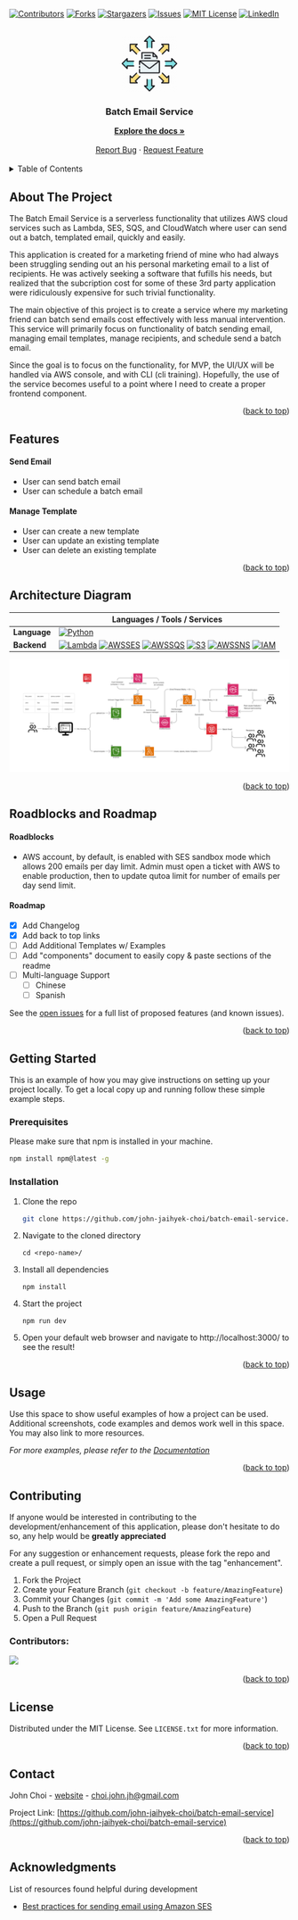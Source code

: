 <a id="readme-top"></a>

[![Contributors][contributors-shield]][contributors-url]
[![Forks][forks-shield]][forks-url]
[![Stargazers][stars-shield]][stars-url]
[![Issues][issues-shield]][issues-url]
[![MIT License][license-shield]][license-url]
[![LinkedIn][linkedin-shield]][linkedin-url]

<!-- PROJECT LOGO -->
<br />
<div align="center">
  <img src="images/logo.png" alt="Logo" height="100">

  <div align="center">
    <h3>Batch Email Service</h3>
    <a href="https://github.com/john-jaihyek-choi/batch-email-service"><strong>Explore the docs »</strong></a>
    <br />
    <br />
    <!-- <a href="https://johnjhc.com" target="_blank">Live Demo</a>
    · -->
    <a href="https://github.com/john-jaihyek-choi/batch-email-service/issues/new?labels=bug&template=bug-report---.md">Report Bug</a>
    ·
    <a href="https://github.com/john-jaihyek-choi/batch-email-service/issues/new?labels=enhancement&template=feature-request---.md">Request Feature</a>
  </div>
</div>

<!-- UPDATE -->

<!-- ## Update

Body section for Update -->

<br />

<!-- TABLE OF CONTENTS -->
<details>
  <summary>Table of Contents</summary>
  <ol>
    <li>
      <a href="#preview">Preview</a>
    </li>
    <li>
      <a href="#about-the-project">About The Project</a>
    </li>
    <li>
      <a href="#features">Features</a>
    </li>
    <li>
      <a href="#architecture-diagram">Architecture Diagram</a>
    </li>
      <li><a href="#roadmap">Roadmap</a></li>
    <li>
      <a href="#getting-started">Getting Started</a>
      <ul>
        <li><a href="#prerequisites">Prerequisites</a></li>
        <li><a href="#installation">Installation</a></li>
      </ul>
    </li>
    <!-- <li><a href="#usage">Usage</a></li> -->
    <li><a href="#contributing">Contributing</a></li>
    <li><a href="#license">License</a></li>
    <li><a href="#contact">Contact</a></li>
    <!-- <li><a href="#acknowledgments">Acknowledgments</a></li> -->
  </ol>
</details>

<!-- PREVIEW -->

<!-- ## Preview

<p align="center">
  <img src="./images/preview.png" alt="Description">
</p>

<p align="right">(<a href="#readme-top">back to top</a>)</p> -->

<!-- ABOUT THE PROJECT -->

## About The Project

The Batch Email Service is a serverless functionality that utilizes AWS cloud services such as Lambda, SES, SQS, and CloudWatch where user can send out a batch, templated email, quickly and easily.

This application is created for a marketing friend of mine who had always been struggling sending out an his personal marketing email to a list of recipients. He was actively seeking a software that fufills his needs, but realized that the subcription cost for some of these 3rd party application were ridiculously expensive for such trivial functionality.

The main objective of this project is to create a service where my marketing friend can batch send emails cost effectively with less manual intervention. This service will primarily focus on functionality of batch sending email, managing email templates, manage recipients, and schedule send a batch email.

Since the goal is to focus on the functionality, for MVP, the UI/UX will be handled via AWS console, and with CLI (cli training). Hopefully, the use of the service becomes useful to a point where I need to create a proper frontend component.

<p align="right">(<a href="#readme-top">back to top</a>)</p>

<!-- FEATURES -->

## Features

#### Send Email

- User can send batch email
- User can schedule a batch email

#### Manage Template

- User can create a new template
- User can update an existing template
- User can delete an existing template

<p align="right">(<a href="#readme-top">back to top</a>)</p>

<!-- ARCHITECTURE DIAGRAM -->

## Architecture Diagram

|              | Languages / Tools / Services                                                                                                                                                     |
| ------------ | -------------------------------------------------------------------------------------------------------------------------------------------------------------------------------- |
| **Language** | [![Python][Python]][Python-url]                                                                                                                                                  |
| **Backend**  | [![Lambda][AWSLambda]][AWSLambda-url] [![AWSSES][AWSSES]][AWSSES-url] [![AWSSQS][AWSSQS]][AWSSQS-url] [![S3][S3]][S3-url] [![AWSSNS][AWSSNS]][AWSSNS-url] [![IAM][IAM]][IAM-url] |

<p align="center">
  <img src="images/architecture-diagram.png" alt="Description">
</p>

<p align="right">(<a href="#readme-top">back to top</a>)</p>

<!-- ROADMAP -->

## Roadblocks and Roadmap

#### Roadblocks

- AWS account, by default, is enabled with SES sandbox mode which allows 200 emails per day limit. Admin must open a ticket with AWS to enable production, then to update qutoa limit for number of emails per day send limit.

#### Roadmap

- [x] Add Changelog
- [x] Add back to top links
- [ ] Add Additional Templates w/ Examples
- [ ] Add "components" document to easily copy & paste sections of the readme
- [ ] Multi-language Support
  - [ ] Chinese
  - [ ] Spanish

See the [open issues](https://github.com/othneildrew/Best-README-Template/issues) for a full list of proposed features (and known issues).

<p align="right">(<a href="#readme-top">back to top</a>)</p>

<!-- GETTING STARTED -->

## Getting Started

This is an example of how you may give instructions on setting up your project locally.
To get a local copy up and running follow these simple example steps.

### Prerequisites

Please make sure that npm is installed in your machine.

```sh
npm install npm@latest -g
```

### Installation

1. Clone the repo
   ```sh
   git clone https://github.com/john-jaihyek-choi/batch-email-service.git
   ```
2. Navigate to the cloned directory

   ```shell
   cd <repo-name>/
   ```

3. Install all dependencies

   ```shell
   npm install
   ```

4. Start the project

   ```shell
   npm run dev
   ```

5. Open your default web browser and navigate to http://localhost:3000/ to see the result!

<p align="right">(<a href="#readme-top">back to top</a>)</p>

<!-- USAGE EXAMPLES -->

## Usage

Use this space to show useful examples of how a project can be used. Additional screenshots, code examples and demos work well in this space. You may also link to more resources.

_For more examples, please refer to the [Documentation](https://example.com)_

<p align="right">(<a href="#readme-top">back to top</a>)</p>

<!-- CONTRIBUTING -->

## Contributing

If anyone would be interested in contributing to the development/enhancement of this application, please don't hesitate to do so, any help would be **greatly appreciated**

For any suggestion or enhancement requests, please fork the repo and create a pull request, or simply open an issue with the tag "enhancement".

1. Fork the Project
2. Create your Feature Branch (`git checkout -b feature/AmazingFeature`)
3. Commit your Changes (`git commit -m 'Add some AmazingFeature'`)
4. Push to the Branch (`git push origin feature/AmazingFeature`)
5. Open a Pull Request

### Contributors:

<a href="https://github.com/john-jaihyek-choi/batch-email-service/graphs/contributors">
  <img src="https://contrib.rocks/image?repo=john-jaihyek-choi/batch-email-service" />
</a>

<p align="right">(<a href="#readme-top">back to top</a>)</p>

<!-- LICENSE -->

## License

Distributed under the MIT License. See `LICENSE.txt` for more information.

<p align="right">(<a href="#readme-top">back to top</a>)</p>

<!-- CONTACT -->

## Contact

John Choi - [website](https://johnjhc.com) - choi.john.jh@gmail.com

Project Link: [https://github.com/john-jaihyek-choi/batch-email-service](https://github.com/john-jaihyek-choi/batch-email-service)

<p align="right">(<a href="#readme-top">back to top</a>)</p>

<!-- ACKNOWLEDGMENTS -->

## Acknowledgments

List of resources found helpful during development

- [Best practices for sending email using Amazon SES](https://docs.aws.amazon.com/ses/latest/dg/best-practices.html)

<!-- <p align="right">(<a href="#readme-top">back to top</a>)</p>

<!-- BADGES -->

<!-- Badges available - https://shields.io/badges -->

[contributors-shield]: https://img.shields.io/github/contributors/john-jaihyek-choi/batch-email-service?style=for-the-badge
[contributors-url]: https://github.com/john-jaihyek-choi/batch-email-service/graphs/contributors
[forks-shield]: https://img.shields.io/github/forks/john-jaihyek-choi/batch-email-service?style=for-the-badge
[forks-url]: https://github.com/john-jaihyek-choi/batch-email-service/network/members
[stars-shield]: https://img.shields.io/github/stars/john-jaihyek-choi/batch-email-service?style=for-the-badge
[stars-url]: https://github.com/john-jaihyek-choi/batch-email-service/stargazers
[issues-shield]: https://img.shields.io/github/issues/john-jaihyek-choi/batch-email-service?style=for-the-badge
[issues-url]: https://github.com/john-jaihyek-choi/batch-email-serviceues
[license-shield]: https://img.shields.io/github/license/john-jaihyek-choi/batch-email-service?style=for-the-badge
[license-url]: https://github.com/john-jaihyek-choi/batch-email-service/master/LICENSE.txt
[linkedin-shield]: https://img.shields.io/badge/-LinkedIn-black.svg?style=for-the-badge&logo=linkedin&colorB=555
[linkedin-url]: https://linkedin.com/in/johnjaihyekchoi
[React.js]: https://img.shields.io/badge/React-20232A?style=for-the-badge&logo=react&logoColor=61DAFB
[React-url]: https://reactjs.org/
[Next.js]: https://img.shields.io/badge/next.js-000000?style=for-the-badge&logo=nextdotjs&logoColor=white
[Next.js-url]: https://nextjs.org/
[Bootstrap.com]: https://img.shields.io/badge/Bootstrap-563D7C?style=for-the-badge&logo=bootstrap&logoColor=white
[Bootstrap-url]: https://getbootstrap.com
[HTML5]: https://img.shields.io/badge/HTML5-red?style=for-the-badge&logo=html5&labelColor=%E34F26&logoColor=white
[HTML5-url]: https://html.com/html5/
[CSS3]: https://img.shields.io/badge/CSS3-white?style=for-the-badge&logo=css3&logoColor=white&labelColor=%231572B6&color=%231572B6
[CSS3-url]: https://css3.com
[Express.js]: https://img.shields.io/badge/Express.JS-white?style=for-the-badge&logo=express&logoColor=white&labelColor=%23000000&color=%23000000
[Express.js-url]: https://express.com
[Python]: https://img.shields.io/badge/Python-white?style=for-the-badge&logo=python&logoColor=white&labelColor=%233776AB&color=%233776AB
[Python-url]: https://python.org
[JavaScript]: https://img.shields.io/badge/JavaScript-white?style=for-the-badge&logo=javascript&logoColor=%23F7DF1E&labelColor=black&color=black
[JavaScript-url]: https://javascript.com
[TypeScript]: https://img.shields.io/badge/TypeScript-white?style=for-the-badge&logo=typescript&logoColor=white&labelColor=balck&color=%233178C6
[TypeScript-url]: https://www.typescriptlang.org/
[Node.js]: https://img.shields.io/badge/Node.JS-white?style=for-the-badge&logo=nodedotjs&logoColor=%235FA04E&labelColor=black&color=black
[Node.js-url]: https://nodejs.org/en
[PostgreSQL]: https://img.shields.io/badge/PostgreSQL-white?style=for-the-badge&logo=postgresql&logoColor=white&labelColor=%234169E1&color=%234169E1
[PostgreSQL-url]: https://www.postgresql.org/
[AWSEC2]: https://img.shields.io/badge/AWS%20EC2-orange?style=for-the-badge&logo=amazonec2&labelColor=%FF9900&logoColor=white
[AWSEC2-url]: https://aws.amazon.com/pm/ec2/
[AWSLambda]: https://img.shields.io/badge/AWS%20Lambda-gray?style=for-the-badge&logo=awslambda&labelColor=%23FF9900&logoColor=white
[AWSLambda-url]: https://aws.amazon.com/pm/lambda/
[S3]: https://img.shields.io/badge/AWS%20S3-gray?style=for-the-badge&logo=amazons3&labelColor=%569A31&logoColor=%569A31
[S3-url]: https://aws.amazon.com/s3/
[APIGateway]: https://img.shields.io/badge/AWS%20API%20Gateway-gray?style=for-the-badge&logo=amazonapigateway&labelColor=%FF4F8B&logoColor=%FF4F8B
[APIGateway-url]: https://aws.amazon.com/api-gateway/
[DynamoDB]: https://img.shields.io/badge/DynamoDB-gray?style=for-the-badge&logo=amazondynamodb&logoColor=%4053D6
[DynamoDB-url]: https://aws.amazon.com/pm/dynamodb/
[AmazonCognito]: https://img.shields.io/badge/Amazon%20Cognito-gray?style=for-the-badge&logo=amazoncognito&logoColor=%DD344C
[AmazonCognito-url]: https://aws.amazon.com/pm/cognito/
[AWSSQS]: https://img.shields.io/badge/AWS%20SQS-white?style=for-the-badge&logo=amazonsqs&logoColor=white&color=%23FF4F8B
[AWSSQS-url]: https://aws.amazon.com/pm/sqs/
[AWSSES]: https://img.shields.io/badge/AWS%20SES-white?style=for-the-badge&logo=amazonsimpleemailservice&logoColor=white&color=%23DD344C
[AWSSES-url]: https://aws.amazon.com/ses/
[AWSSNS]: https://img.shields.io/badge/AWS%20SNS-white?style=for-the-badge&color=%23DD344C
[AWSSNS-url]: https://aws.amazon.com/sns/
[AWSEventBridge]: https://img.shields.io/badge/AWS%20Event%20Bridge-white?style=for-the-badge&logoColor=white&color=%23FF4F8B
[AWSEventBridge-url]: https://aws.amazon.com/eventbridge/
[IAM]: https://img.shields.io/badge/IAM-white?style=for-the-badge&logo=amazoniam&logoColor=white&color=%23DD344C
[IAM-url]: https://aws.amazon.com/iam/
[Vue.js]: https://img.shields.io/badge/Vue.js-35495E?style=for-the-badge&logo=vuedotjs&logoColor=4FC08D
[Vue-url]: https://vuejs.org/
[Angular.io]: https://img.shields.io/badge/Angular-DD0031?style=for-the-badge&logo=angular&logoColor=white
[Angular-url]: https://angular.io/
[Svelte.dev]: https://img.shields.io/badge/Svelte-4A4A55?style=for-the-badge&logo=svelte&logoColor=FF3E00
[Svelte-url]: https://svelte.dev/
[Laravel]: https://img.shields.io/badge/Laravel-FF2D20?style=for-the-badge&logo=laravel&logoColor=white
[Laravel-url]: https://laravel.com
[JQuery]: https://img.shields.io/badge/jQuery-0769AD?style=for-the-badge&logo=jquery&logoColor=white
[JQuery-url]: https://jquery.com
